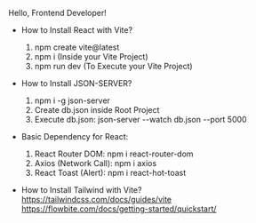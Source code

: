 Hello, Frontend Developer!

- How to Install React with Vite?
    1. npm create vite@latest
    2. npm i (Inside your Vite Project)
    3. npm run dev (To Execute your Vite Project)

- How to Install JSON-SERVER?
    1. npm i -g json-server
    2. Create db.json inside Root Project
    3. Execute db.json: json-server --watch db.json --port 5000

- Basic Dependency for React:
    1. React Router DOM: npm i react-router-dom
    2. Axios (Network Call): npm i axios
    3. React Toast (Alert): npm i react-hot-toast

- How to Install Tailwind with Vite?
    https://tailwindcss.com/docs/guides/vite
    https://flowbite.com/docs/getting-started/quickstart/